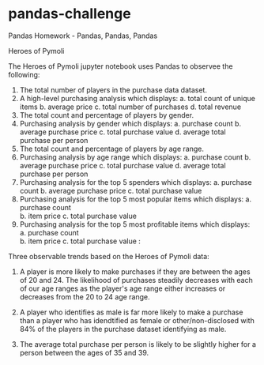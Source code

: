# pandas-challenge
Pandas Homework - Pandas, Pandas, Pandas

Heroes of Pymoli

The Heroes of Pymoli jupyter notebook uses Pandas to observee the following:

1. The total number of players in the purchase data dataset.
2. A high-level purchasing analysis which displays:
	a. total count of unique items
	b. average price
	c. total number of purchases
	d. total revenue
3. The total count and percentage of players by gender.
4. Purchasing analysis by gender which displays:
	a. purchase count
	b. average purchase price 
	c. total purchase value
	d. average total purchase per person
5. The total count and percentage of players by age range.
6. Purchasing analysis by age range which displays:
	a. purchase count
	b. average purchase price 
	c. total purchase value
	d. average total purchase per person
7. Purchasing analysis for the top 5 spenders which displays:
	a. purchase count
	b. average purchase price 
	c. total purchase value
8. Purchasing analysis for the top 5 most popular items which displays:
	a. purchase count	
	b. item price
	c. total purchase value
9. Purchasing analysis for the top 5 most profitable items which displays:
	a. purchase count	
	b. item price
	c. total purchase value
:

Three observable trends based on the Heroes of Pymoli data:

1. A player is more likely to make purchases if they are between the ages of 20 and 24. The likelihood of purchases steadily decreases with each of our age ranges as the player's age range either increases or decreases from the 20 to 24 age range.

2. A player who identifies as male is far more likely to make a purchase than a player who has idendtified as female or other/non-disclosed with 84% of the players in the purchase dataset identifying as male.

3. The average total purchase per person is likely to be slightly higher for a person between the ages of 35 and 39.


